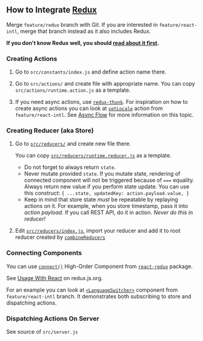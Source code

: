 ## How to Integrate [Redux](http://redux.js.org/index.html)

Merge `feature/redux` branch with Git. If you are interested in `feature/react-intl`, merge that
branch instead as it also includes Redux.

**If you don't know Redux well, you should [read about it first](http://redux.js.org/docs/basics/index.html).**

### Creating Actions

1.  Go to `src/constants/index.js` and define action name there.

2.  Go to `src/actions/` and create file with appropriate name. You can copy
    `src/actions/runtime.action.js` as a template.

3.  If you need async actions, use [`redux-thunk`](https://github.com/gaearon/redux-thunk#readme).
    For inspiration on how to create async actions you can look at
    [`setLocale`](https://github.com/kriasoft/react-starter-kit/blob/feature/react-intl/src/actions/intl.js)
    action from `feature/react-intl`.
    See [Async Flow](http://redux.js.org/docs/advanced/AsyncFlow.html) for more information on this
    topic.

### Creating Reducer (aka Store)

1.  Go to [`src/reducers/`](https://github.com/kriasoft/react-starter-kit/tree/feature/redux/src/reducers) and create new file there.

    You can copy [`src/reducers/runtime.reducer.js`](https://github.com/kriasoft/react-starter-kit/tree/feature/redux/src/reducers/runtime.reducer.js) as a template.

    * Do not forget to always return `state`.
    * Never mutate provided `state`.
      If you mutate state, rendering of connected component will not be triggered because of `===` equality.
      Always return new value if you perform state update.
      You can use this construct: `{ ...state, updatedKey: action.payload.value, }`
    * Keep in mind that store state _must_ be repeatable by replaying actions on it.
      For example, when you store timestamp, pass it into _action payload_.
      If you call REST API, do it in action. _Never do this in reducer!_

2.  Edit [`src/reducers/index.js`](https://github.com/kriasoft/react-starter-kit/tree/feature/redux/src/reducers/index.js), import your reducer and add it to root reducer created by
    [`combineReducers`](http://redux.js.org/docs/api/combineReducers.html)

### Connecting Components

You can use [`connect()`](https://github.com/reactjs/react-redux/blob/master/docs/api.md#connectmapstatetoprops-mapdispatchtoprops-mergeprops-options) High-Order Component from [`react-redux`](https://github.com/reactjs/react-redux#readme) package.

See [Usage With React](http://redux.js.org/docs/basics/UsageWithReact.html) on redux.js.org.

For an example you can look at
[`<LanguageSwitcher>`](https://github.com/kriasoft/react-starter-kit/blob/feature/react-intl/src/components/LanguageSwitcher/LanguageSwitcher.js)
component from `feature/react-intl` branch. It demonstrates both subscribing to store and dispatching actions.

### Dispatching Actions On Server

See source of `src/server.js`
